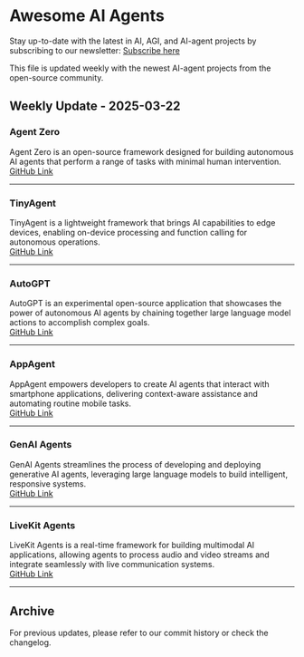 # Awesome AI Agents

Stay up-to-date with the latest in AI, AGI, and AI-agent projects by subscribing to our newsletter: [Subscribe here](https://manuagi.beehiiv.com/subscribe)

This file is updated weekly with the newest AI-agent projects from the open-source community.

## Weekly Update - 2025-03-22

### **Agent Zero**
Agent Zero is an open-source framework designed for building autonomous AI agents that perform a range of tasks with minimal human intervention.  
[GitHub Link](https://github.com/frdel/agent-zero)

---

### **TinyAgent**
TinyAgent is a lightweight framework that brings AI capabilities to edge devices, enabling on-device processing and function calling for autonomous operations.  
[GitHub Link](https://github.com/SqueezeAILab/TinyAgent)

---

### **AutoGPT**
AutoGPT is an experimental open-source application that showcases the power of autonomous AI agents by chaining together large language model actions to accomplish complex goals.  
[GitHub Link](https://github.com/Significant-Gravitas/AutoGPT)

---

### **AppAgent**
AppAgent empowers developers to create AI agents that interact with smartphone applications, delivering context-aware assistance and automating routine mobile tasks.  
[GitHub Link](https://github.com/FigmaAI/AppAgent)

---

### **GenAI Agents**
GenAI Agents streamlines the process of developing and deploying generative AI agents, leveraging large language models to build intelligent, responsive systems.  
[GitHub Link](https://github.com/NirDiamant/GenAI_Agents)

---

### **LiveKit Agents**
LiveKit Agents is a real-time framework for building multimodal AI applications, allowing agents to process audio and video streams and integrate seamlessly with live communication systems.  
[GitHub Link](https://github.com/livekit/agents)

---

## Archive

For previous updates, please refer to our commit history or check the changelog.
